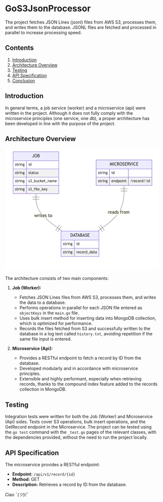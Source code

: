 # GoS3JsonProcessor

The project fetches JSON Lines (jsonl) files from AWS S3, processes them, and writes them to the database. JSONL files are fetched and processed in parallel to increase processing speed.

## Contents

1. [Introduction](#introduction)
2. [Architecture Overview](#architecture)
3. [Testing](#testing)
4. [API Specification](#api-specification)
5. [Conclusion](#conclusion)

## Introduction <a name="introduction"></a>

In general terms, a job service (worker) and a microservice (api) were written in the project. Although it does not fully comply with the microservice principles (one service, one db), a proper architecture has been developed in line with the purpose of the project.

## Architecture Overview <a name="architecture"></a>

![Örnek Resim](relations.png)


The architecture consists of two main components:

1. **Job (Worker):**
   - Fetches JSON Lines files from AWS S3, processes them, and writes the data to a database.
   - Performs operations in parallel for each JSON file entered as `objectKeys` in the `main.go` file.
   - Uses bulk insert method for inserting data into MongoDB collection, which is optimized for performance.
   - Records the files fetched from S3 and successfully written to the database in a log text called `history.txt`, avoiding repetition if the same file input is entered.

2. **Microservice (Api):**
   - Provides a RESTful endpoint to fetch a record by ID from the database.
   - Developed modularly and in accordance with microservice principles.
   - Extensible and highly performant, especially when retrieving records, thanks to the compound index feature added to the records collection in MongoDB.

## Testing <a name="testing"></a>

Integration tests were written for both the Job (Worker) and Microservice (Api) sides. Tests cover S3 operations, bulk insert operations, and the GetRecord endpoint in the Microservice. The project can be tested using the `go test` command with the `_test.go` pages of the relevant classes, with the dependencies provided, without the need to run the project locally.

## API Specification <a name="api-specification"></a>

The microservice provides a RESTful endpoint:

- **Endpoint:** `/api/v1/record/{id}`
- **Method:** GET
- **Description:** Retrieves a record by ID from the database.





Ciao ¯_(ツ)_/¯
